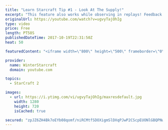 ```yaml
---
title: "Learn Starcraft Tip #1 - Look At The Supply!"
excerpt: "This feature also works while observing in replays! Feedback and tip suggestions are appreciated :)"
originalUrl: https://youtube.com/watch?v=ugvyTajOhIg
type: video
price: Free
length: PT58S
publishedDateTime: 2017-10-19T22:31:50Z
heat: 50

featuredContent: "<iframe width=\"800\" height=\"500\" frameborder=\"0\" src=\"https://www.youtube.com/embed/ugvyTajOhIg\" allow=\"accelerometer; autoplay; encrypted-media; gyroscope; picture-in-picture\" allowfullscreen></iframe>"

provider:
  name: WinterStarcraft
  domain: youtube.com

topics:
  - StarCraft 2

images:
  - url: https://i.ytimg.com/vi/ugvyTajOhIg/maxresdefault.jpg
    width: 1280
    height: 720
    isCached: true

secured: "zpJZ6ZH4Bk7oEYb08qomf/niRCMtfSDOXigmSlDXqPJwP2CScpEUONlGBQPNwOGIGYCxaSZwDXxs8CnjIclbNmopUPOF+GOXt+FG2sneRg6z5Mi6G9mDDPfTWTYPDpusPeKj5Kiz5md00CKR7XaWDSbsDxFgxAjkFwq1cIwACc3HE/1GZqZCsOaMP9Dl70GhmhQhdf6s2VcpvHAo3vw05DvD/uqosVliTY/wU+q/6n4irnDYhinNRoFvhgDLotI7QDY7gMIK2sJqZrs9m1wSGcNZlCStXFN7Bewvdidjc71oC6umV/lh4XDM4avA/Z/Lddvq/AKre8gokfAdMCYGq8Lh3e224aH4z+OgJ27NsYbVPrq0E/Y8hgYHtvYsCNsE3ub6SLLiEoQAFZyYGOzpprcGgHup7gJljpL7MTlGOfE=;7HOB0KpV10LOyzjWuwj3Jg=="
---
```


